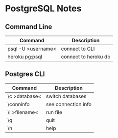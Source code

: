 # PostgreSQL Notes

## Command Line
| Command     | Description     |
|-------------|-----------------|
|psql -U >username<| connect to CLI|
|heroku pg:psql| connect to heroku db|

## Postgres CLI
 | Command     | Description     |
 |-------------|-----------------|
 |\c >database<| switch databases|
 |\conninfo    | see connection info|
 |\i >filename<| run file|
 |\q           | quit|
 |\h           | help|
